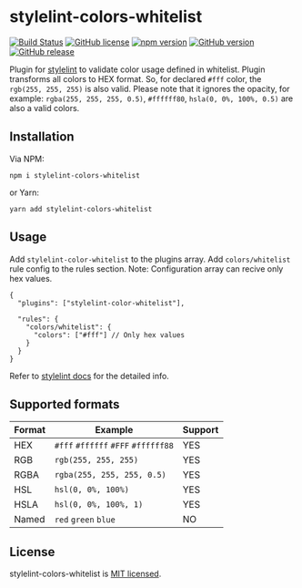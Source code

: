 # stylelint-colors-whitelist
[![Build Status](https://travis-ci.org/MarinescuEvghenii/stylelint-colors-whitelist.svg?branch=master)](https://travis-ci.org/MarinescuEvghenii/stylelint-colors-whitelist) [![GitHub license](https://img.shields.io/github/license/MarinescuEvghenii/stylelint-colors-whitelist.svg?color=blue)](https://github.com/MarinescuEvghenii/stylelint-colors-whitelist/blob/master/licence.md) [![npm version](https://img.shields.io/npm/v/stylelint-color-whitelist.svg?color=blue)](https://www.npmjs.com/package/stylelint-color-whitelist) [![GitHub version](https://img.shields.io/github/package-json/v/MarinescuEvghenii/stylelint-colors-whitelist.svg?color=blue)](https://github.com/MarinescuEvghenii/stylelint-colors-whitelist) [![GitHub release](https://img.shields.io/github/release/MarinescuEvghenii/stylelint-colors-whitelist.svg?color=blue)](https://github.com/MarinescuEvghenii/stylelint-colors-whitelist/releases)


Plugin for [stylelint](http://stylelint.io/) to validate color usage defined in whitelist. Plugin transforms all colors to HEX format. So, for declared ```#fff``` color, the ```rgb(255, 255, 255)``` is also valid. Please note that it ignores the opacity, for example: ```rgba(255, 255, 255, 0.5)```, ```#ffffff80```, ```hsla(0, 0%, 100%, 0.5)``` are also a valid colors.

## Installation
Via NPM:
```
npm i stylelint-colors-whitelist
```
or Yarn:
```
yarn add stylelint-colors-whitelist
```

## Usage
Add ```stylelint-color-whitelist``` to the plugins array.
Add ```colors/whitelist``` rule config to the rules section.
Note: Configuration array can recive only hex values.
```
{
  "plugins": ["stylelint-color-whitelist"],

  "rules": {
    "colors/whitelist": {
      "colors": ["#fff"] // Only hex values
    }
  }
}
```
Refer to [stylelint docs](https://stylelint.io/user-guide/) for the detailed info.

## Supported formats
|Format | Example                                              | Support |
|-------|------------------------------------------------------|---------|
| HEX   | ```#fff``` ```#ffffff``` ```#FFF``` ```#ffffff88```  | YES     |
| RGB   | ```rgb(255, 255, 255)```                             | YES     |
| RGBA  | ```rgba(255, 255, 255, 0.5)```                       | YES     |
| HSL   | ```hsl(0, 0%, 100%)```                               | YES     |
| HSLA  | ```hsl(0, 0%, 100%, 1)```                            | YES     |
| Named | ```red``` ```green``` ```blue```                     | NO      |

## License
stylelint-colors-whitelist is [MIT licensed](https://github.com/MarinescuEvghenii/stylelint-colors-whitelist/blob/master/licence.md).
